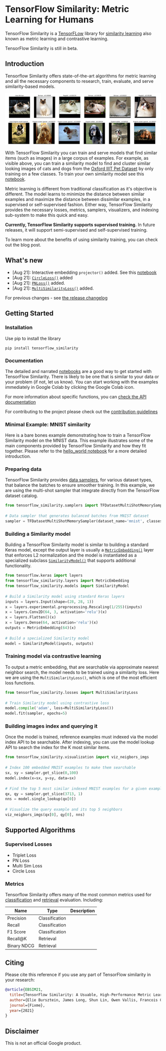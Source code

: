 # TensorFlow Similarity: Metric Learning for Humans

TensorFlow Similarity is a [TensorFLow](https://tensorflow.org) library for [similarity learning](https://en.wikipedia.org/wiki/Similarity_learning) also known as metric learning and contrastive learning.

TensorFlow Similarity is still in beta.

## Introduction

Tensorflow Similarity offers state-of-the-art algorithms for metric learning and all the necessary components to research, train, evaluate, and serve similarity-based models.

![Example of nearest neighbors search performed on the embedding generated by a similarity model trained on the Oxford IIIT Pet Dataset.](assets/images/similar-cats-and-dogs.jpg)

With TensorFlow Similarity you can train and serve models that find similar items (such as images) in a large corpus of examples. For example, as visible above, you can train a similarity model to find and cluster similar looking images of cats and dogs from the [Oxford IIIT Pet Dataset](https://www.tensorflow.org/datasets/catalog/oxford_iiit_pet) by only training on a few classes. To train your own similarity model see this [notebook](examples/supervised_visualization.ipynb).

Metric learning is different from traditional classification as it's objective is different. The model learns to minimize the distance between similar examples and maximize the distance between dissimilar examples, in a supervised or self-supervised fashion. Either way, TensorFlow Similarity provides the necessary losses, metrics, samplers, visualizers, and indexing sub-system to make this quick and easy.

**Currently, TensorFlow Similarity supports supervised training.** In future releases, it will support semi-supervised and self-supervised training.

To learn more about the benefits of using similarity training, you can check out the blog post.

## What's new

- [Aug 21]: Interactive embedding `projector()` added. See this [notebook](examples/supervised_visualization.ipynb)
- [Aug 21]: [`CircleLoss()`](api/TFSimilarity/losses/CircleLoss.md) added
- [Aug 21]: [`PNLoss()`](api/TFSimilarity/losses/PNLoss.md) added.
- [Aug 21]: [`MultiSimilarityLoss()`](api/TFSimilarity/losses/MultiSimilarityLoss.md) added.

For previous changes - see [the release changelog](./releases.md)

## Getting Started

### Installation

Use pip to install the library

```shell
pip install tensorflow_similarity
```

### Documentation

The detailed and narrated [notebooks](examples/) are a good way to get started with TensorFlow Similarity. There is likely to be one that is similar to your data or your problem (if not, let us know). You can start working with the examples immediately in Google Colab by clicking the Google Colab icon.

For more information about specific functions, you can [check the API documentation](api/)

For contributing to the project please check out the [contribution guidelines](CONTRIBUTING.md)

### Minimal Example: MNIST similarity

Here is a bare bones example demonstrating how to train a TensorFlow Similarity model on the MNIST data. This example illustrates some of the main components provided by TensorFlow Similarity and how they fit together. Please refer to the [hello_world notebook](examples/supervised_hello_world.ipynb) for a more detailed introduction.

### Preparing data

TensorFlow Similarity provides [data samplers](api/TFSimilarity/samplers/), for various dataset types, that balance the batches to ensure smoother training.
In this example, we are using the multi-shot sampler that integrate directly from the TensorFlow dataset catalog.

```python
from tensorflow_similarity.samplers import TFDatasetMultiShotMemorySampler

# Data sampler that generates balanced batches from MNIST dataset
sampler = TFDatasetMultiShotMemorySampler(dataset_name='mnist', classes_per_batch=10)
```

### Building a Similarity model

Building a TensorFlow Similarity model is similar to building a standard Keras model, except the output layer is usually a [`MetricEmbedding()`](api/TFSimilarity/layers/) layer that enforces L2 normalization and the model is instantiated as a specialized subclass [`SimilarityModel()`](api/TFSimilarity/models/SimilarityModel.md) that supports additional functionality.

```python
from tensorflow.keras import layers
from tensorflow_similarity.layers import MetricEmbedding
from tensorflow_similarity.models import SimilarityModel

# Build a Similarity model using standard Keras layers
inputs = layers.Input(shape=(28, 28, 1))
x = layers.experimental.preprocessing.Rescaling(1/255)(inputs)
x = layers.Conv2D(64, 3, activation='relu')(x)
x = layers.Flatten()(x)
x = layers.Dense(64, activation='relu')(x)
outputs = MetricEmbedding(64)(x)

# Build a specialized Similarity model
model = SimilarityModel(inputs, outputs)
```

### Training model via contrastive learning

To output a metric embedding, that are searchable via approximate nearest neighbor search, the model needs to be trained using a similarity loss. Here we are using the `MultiSimilarityLoss()`, which is one of the most efficient loss functions.

```python
from tensorflow_similarity.losses import MultiSimilarityLoss

# Train Similarity model using contrastive loss
model.compile('adam', loss=MultiSimilarityLoss())
model.fit(sampler, epochs=5)
```

### Building images index and querying it

Once the model is trained, reference examples must indexed via the model index API to be searchable. After indexing, you can use the model lookup API to search the index for the K most similar items.

```python
from tensorflow_similarity.visualization import viz_neigbors_imgs

# Index 100 embedded MNIST examples to make them searchable
sx, sy = sampler.get_slice(0,100)
model.index(x=sx, y=sy, data=sx)

# Find the top 5 most similar indexed MNIST examples for a given example
qx, qy = sampler.get_slice(3713, 1)
nns = model.single_lookup(qx[0])

# Visualize the query example and its top 5 neighbors
viz_neigbors_imgs(qx[0], qy[0], nns)
```

## Supported Algorithms

### Supervised Losses

- Triplet Loss
- PN Loss
- Multi Sim Loss
- Circle Loss

### Metrics

Tensorflow Similarity offers many of the most common metrics used for [classification](api/TFSimilarity/classification_metrics/) and [retrieval](api/TFSimilarity/retrieval_metrics/) evaluation. Including:

| Name | Type | Description |
| ---- | ---- | ----------- |
| Precision | Classification | |
| Recall | Classification | |
| F1 Score | Classification | |
| Recall@K | Retrieval | |
| Binary NDCG | Retrieval | |

## Citing

Please cite this reference if you use any part of TensorFlow similarity in your research:

```bibtex
@article{EBSIM21,
  title={TensorFlow Similarity: A Usuable, High-Performance Metric Learning Library},
  author={Elie Bursztein, James Long, Shun Lin, Owen Vallis, Francois Chollet},
  journal={Fixme},
  year={2021}
}
```

## Disclaimer

This is not an official Google product.
